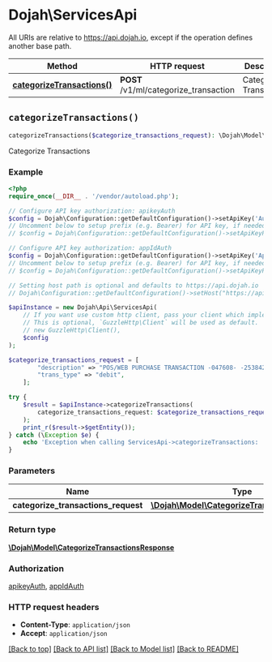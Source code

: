 # Dojah\ServicesApi

All URIs are relative to https://api.dojah.io, except if the operation defines another base path.

| Method | HTTP request | Description |
| ------------- | ------------- | ------------- |
| [**categorizeTransactions()**](ServicesApi.md#categorizeTransactions) | **POST** /v1/ml/categorize_transaction | Categorize Transactions |


## `categorizeTransactions()`

```php
categorizeTransactions($categorize_transactions_request): \Dojah\Model\CategorizeTransactionsResponse
```

Categorize Transactions

### Example

```php
<?php
require_once(__DIR__ . '/vendor/autoload.php');

// Configure API key authorization: apikeyAuth
$config = Dojah\Configuration::getDefaultConfiguration()->setApiKey('Authorization', 'YOUR_API_KEY');
// Uncomment below to setup prefix (e.g. Bearer) for API key, if needed
// $config = Dojah\Configuration::getDefaultConfiguration()->setApiKeyPrefix('Authorization', 'Bearer');

// Configure API key authorization: appIdAuth
$config = Dojah\Configuration::getDefaultConfiguration()->setApiKey('AppId', 'YOUR_API_KEY');
// Uncomment below to setup prefix (e.g. Bearer) for API key, if needed
// $config = Dojah\Configuration::getDefaultConfiguration()->setApiKeyPrefix('AppId', 'Bearer');

// Setting host path is optional and defaults to https://api.dojah.io
// Dojah\Configuration::getDefaultConfiguration()->setHost("https://api.dojah.io");

$apiInstance = new Dojah\Api\ServicesApi(
    // If you want use custom http client, pass your client which implements `GuzzleHttp\ClientInterface`.
    // This is optional, `GuzzleHttp\Client` will be used as default.
    // new GuzzleHttp\Client(),
    $config
);

$categorize_transactions_request = [
        "description" => "POS/WEB PURCHASE TRANSACTION -047608- -253842-MUNCHIES BY MOE OY OYNG",
        "trans_type" => "debit",
    ];

try {
    $result = $apiInstance->categorizeTransactions(
        categorize_transactions_request: $categorize_transactions_request
    );
    print_r($result->$getEntity());
} catch (\Exception $e) {
    echo 'Exception when calling ServicesApi->categorizeTransactions: ', $e->getMessage(), PHP_EOL;
}
```

### Parameters

| Name | Type | Description  | Notes |
| ------------- | ------------- | ------------- | ------------- |
| **categorize_transactions_request** | [**\Dojah\Model\CategorizeTransactionsRequest**](../Model/CategorizeTransactionsRequest.md)|  | [optional] |

### Return type

[**\Dojah\Model\CategorizeTransactionsResponse**](../Model/CategorizeTransactionsResponse.md)

### Authorization

[apikeyAuth](../../README.md#apikeyAuth), [appIdAuth](../../README.md#appIdAuth)

### HTTP request headers

- **Content-Type**: `application/json`
- **Accept**: `application/json`

[[Back to top]](#) [[Back to API list]](../../README.md#endpoints)
[[Back to Model list]](../../README.md#models)
[[Back to README]](../../README.md)

